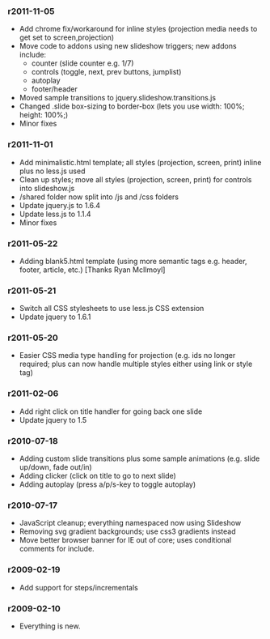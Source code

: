 ### r2011-11-05

* Add chrome fix/workaround for inline styles (projection media needs to get set to screen,projection)
* Move code to addons using new slideshow triggers; new addons include:
  * counter (slide counter e.g. 1/7)
  * controls (toggle, next, prev buttons, jumplist)
  * autoplay
  * footer/header
* Moved sample transitions to jquery.slideshow.transitions.js
* Changed .slide box-sizing to border-box (lets you use width: 100%; height: 100%;)
* Minor fixes

### r2011-11-01

* Add minimalistic.html template; all styles (projection, screen, print) inline plus no less.js used
* Clean up styles; move all styles (projection, screen, print) for controls into slideshow.js
* /shared folder now split into /js and /css folders
* Update jquery.js to 1.6.4
* Update less.js to 1.1.4
* Minor fixes

### r2011-05-22

* Adding blank5.html template (using more semantic tags e.g. header, footer, article, etc.) [Thanks Ryan McIlmoyl]

### r2011-05-21

* Switch all CSS stylesheets to use less.js CSS extension
* Update jquery to 1.6.1

### r2011-05-20  

* Easier CSS media type handling for projection (e.g. ids no longer required; plus can now handle multiple styles either using link or style tag)

### r2011-02-06

* Add right click on title handler for going back one slide
* Update jquery to 1.5

### r2010-07-18

* Adding custom slide transitions plus some sample animations (e.g. slide up/down, fade out/in)
* Adding clicker (click on title to go to next slide)
* Adding autoplay (press a/p/s-key to toggle autoplay)

### r2010-07-17

* JavaScript cleanup; everything namespaced now using Slideshow
* Removing svg gradient backgrounds; use css3 gradients instead
* Move better browser banner for IE out of core; uses conditional comments for include.

### r2009-02-19

* Add support for steps/incrementals

### r2009-02-10

* Everything is new.